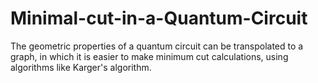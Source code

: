 # Minimal-cut-in-a-Quantum-Circuit
The geometric properties of a quantum circuit can be transpolated to a graph, in which it is easier to make minimum cut calculations, using algorithms like Karger's algorithm.
